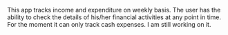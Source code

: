 This app tracks income and expenditure on weekly basis. The user has the ability to check the details of his/her financial activities at any point in time. For the moment it can only track cash expenses.
I am still working on it.